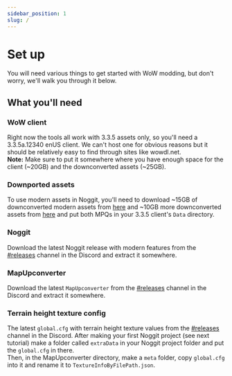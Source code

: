 ```yaml
---
sidebar_position: 1
slug: /
---
```


# Set up
You will need various things to get started with WoW modding, but don't worry, we'll walk you through it below.

## What you'll need
### WoW client
Right now the tools all work with 3.3.5 assets only, so you'll need a 3.3.5a.12340 enUS client. We can't host one for obvious reasons but it should be relatively easy to find through sites like wowdl.net.  
**Note:** Make sure to put it somewhere where you have enough space for the client (~20GB) and the downconverted assets (~25GB).

### Downported assets
To use modern assets in Noggit, you'll need to download ~15GB of downconverted modern assets from [here](https://drive.google.com/file/d/1B3kS9KB1ZBOsI6EJWt0TT5LQl1oPmDsE/view) and ~10GB more downconverted assets from [here](https://drive.google.com/file/d/1nUzJ7oSf87WaN_OMCx90lzHaZXSofPj5/view) and put both MPQs in your 3.3.5 client's `Data` directory.

### Noggit 
Download the latest Noggit release with modern features from the [#releases](https://discord.com/channels/1264317233190928385/1264319052583801059) channel in the Discord and extract it somewhere.

### MapUpconverter
Download the latest `MapUpconverter` from the [#releases](https://discord.com/channels/1264317233190928385/1264319052583801059) channel in the Discord and extract it somewhere.

### Terrain height texture config
The latest `global.cfg` with terrain height texture values from the [#releases](https://discord.com/channels/1264317233190928385/1264319052583801059) channel in the Discord. After making your first Noggit project (see next tutorial) make a folder called `extraData` in your Noggit project folder and put the `global.cfg` in there.  
Then, in the MapUpconverter directory, make a `meta` folder, copy `global.cfg` into it and rename it to `TextureInfoByFilePath.json`.